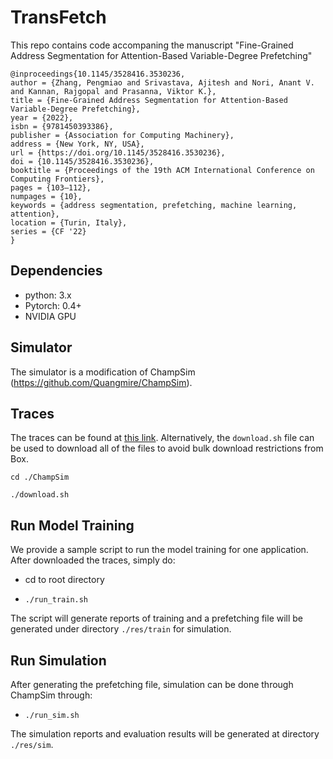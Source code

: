 # TransFetch
This repo contains code accompaning the manuscript "Fine-Grained Address Segmentation for Attention-Based Variable-Degree Prefetching"
```
@inproceedings{10.1145/3528416.3530236,
author = {Zhang, Pengmiao and Srivastava, Ajitesh and Nori, Anant V. and Kannan, Rajgopal and Prasanna, Viktor K.},
title = {Fine-Grained Address Segmentation for Attention-Based Variable-Degree Prefetching},
year = {2022},
isbn = {9781450393386},
publisher = {Association for Computing Machinery},
address = {New York, NY, USA},
url = {https://doi.org/10.1145/3528416.3530236},
doi = {10.1145/3528416.3530236},
booktitle = {Proceedings of the 19th ACM International Conference on Computing Frontiers},
pages = {103–112},
numpages = {10},
keywords = {address segmentation, prefetching, machine learning, attention},
location = {Turin, Italy},
series = {CF '22}
}
```

## Dependencies

- python: 3.x
- Pytorch: 0.4+
- NVIDIA GPU



## Simulator

The simulator is a modification of ChampSim (https://github.com/Quangmire/ChampSim).

## Traces

The traces can be found at [this link](https://utexas.box.com/s/2k54kp8zvrqdfaa8cdhfquvcxwh7yn85). Alternatively, the `download.sh` file can be used to download all of the files to avoid bulk download restrictions from Box. 

`cd ./ChampSim`

`./download.sh`

## Run Model Training

We provide a sample script to run the model training for one application. After downloaded the traces, simply do:

* cd to root directory

* `./run_train.sh`

The script will generate reports of training and a prefetching file will be generated under directory `./res/train` for simulation.

## Run Simulation

After generating the prefetching file,  simulation can be done through ChampSim through:

* `./run_sim.sh`

The simulation reports and evaluation results will be generated at directory `./res/sim`.



